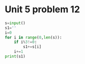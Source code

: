 # Unit 5 problem 12
```.py
s=input()
s1=''
i=0
for i in range(0,len(s)):
    if i%3!=0:
        s1+=s[i]
    i+=1
print(s1)
```
